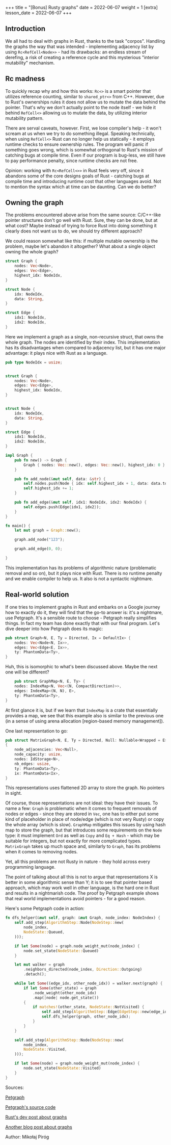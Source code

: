 +++
title = "[Bonus] Rusty graphs"
date = 2022-06-07 
weight = 1
[extra]
lesson_date = 2022-06-07 
+++

## Introduction

We all had to deal with graphs in Rust, thanks to the task "corpos". Handling the graphs the way that was intended - implementing adjacency list by using `Rc<RefCell<Node>>` - had its drawbacks: an endless stream of derefing, a risk of creating a reference cycle and this mysterious "interior mutability" mechanism.

## Rc madness

To quickly recap why and how this works: `Rc<>` is a smart pointer that utilizes reference counting, similar to `shared_ptr<>` from C++. However, due to Rust's ownerships rules it does not allow us to mutate the data behind the pointer. That's why we don't actually point to the node itself - we hide it behind `RefCell<>` allowing us to mutate the data, by utilizing interior mutability pattern.

There are serval caveats, however. First, we lose compiler's help - it won't scream at us when we try to do something illegal. Speaking technically, when using `RefCell<>` Rust can no longer help us statically - it employs runtime checks to ensure ownership rules. The program will panic if something goes wrong, which is somewhat orthogonal to Rust's mission of catching bugs at compile time. Even if our program is bug-less, we still have to pay performance penalty, since runtime checks are not free.

Opinion: working with `Rc<RefCell<>>` in Rust feels very off, since it abandons some of the core designs goals of Rust - catching bugs at compile time and introducing runtime cost that other languages avoid. Not to mention the syntax which at time can be daunting. Can we do better?

## Owning the graph

The problems encountered above arise from the same source: C/C++-like pointer structures don't go well with Rust. Sure, they can be done, but at what cost? Maybe instead of trying to force Rust into doing something it clearly does not want us to do, we should try different approach?

We could reason somewhat like this: if multiple mutable ownership is the problem, maybe let's abandon it altogether? What about a single object owning the whole graph?

```rust
struct Graph {
    nodes: Vec<Node>,
    edges: Vec<Edge>,
    highest_idx: NodeIdx,
}

struct Node {
    idx: NodeIdx,
    data: String,
}

struct Edge {
    idx1: NodeIdx,
    idx2: NodeIdx,
}
```

Here we implement a graph as a single, non-recursive struct, that owns the whole graph. The nodes are identified by their index. This implementation has its disadvantages when compared to adjacency list, but it has one major advantage: it plays nice with Rust as a language.

```rust
pub type NodeIdx = usize;


struct Graph {
    nodes: Vec<Node>,
    edges: Vec<Edge>,
    highest_idx: NodeIdx,
}


struct Node {
    idx: NodeIdx,
    data: String,
}

struct Edge {
    idx1: NodeIdx,
    idx2: NodeIdx,
}

impl Graph {
    pub fn new() -> Graph {
        Graph { nodes: Vec::new(), edges: Vec::new(), highest_idx: 0 }
    }

    pub fn add_node(&mut self, data: &str) {
        self.nodes.push(Node { idx: self.highest_idx + 1, data: data.to_string() });
        self.highest_idx += 1;
    }

    pub fn add_edge(&mut self, idx1: NodeIdx, idx2: NodeIdx) {
        self.edges.push(Edge{idx1, idx2});
    }
}
```

```rust
fn main() {
    let mut graph = Graph::new();

    graph.add_node("123");

    graph.add_edge(0, 0);

}
```

This implementation has its problems of algorithmic nature (problematic removal and so on), but it plays nice with Rust. There is no runtime penalty and we enable compiler to help us. It also is not a syntactic nightmare.

## Real-world solution

If one tries to implement graphs in Rust and embarks on a Google journey how to exactly do it, they will find that the go-to answer is: it's a nightmare, use Petgraph. It's a sensible route to choose - Petgraph really simplifies things. In fact my team has done exactly that with our final program. Let's dive deeper into how Petgraph does its magic:

```rust
pub struct Graph<N, E, Ty = Directed, Ix = DefaultIx> {
    nodes: Vec<Node<N, Ix>>,
    edges: Vec<Edge<E, Ix>>,
    ty: PhantomData<Ty>,
}
```

Huh, this is isomorphic to what's been discussed above. Maybe the next one will be different?

```rust
    pub struct GraphMap<N, E, Ty> {
    nodes: IndexMap<N, Vec<(N, CompactDirection)>>,
    edges: IndexMap<(N, N), E>,
    ty: PhantomData<Ty>,
}
```

At first glance it is, but if we learn that `IndexMap` is a crate that essentially provides a map, we see that this example also is similar to the previous one (in a sense of using arena allocation [region-based memory management]).

One last representation to go:

```rust
pub struct MatrixGraph<N, E, Ty = Directed, Null: Nullable<Wrapped = E> = Option<E>, Ix = DefaultIx>
{
    node_adjacencies: Vec<Null>,
    node_capacity: usize,
    nodes: IdStorage<N>,
    nb_edges: usize,
    ty: PhantomData<Ty>,
    ix: PhantomData<Ix>,
}
```

This representations uses flattened 2D array to store the graph. No pointers in sight.

Of course, those representations are not ideal: they have their issues. To name a few: `Graph` is problematic when it comes to frequent removals of nodes or edges - since they are stored in `Vec`, one has to either put some kind of placeholder in place of node/edge (which is not very Rusty) or copy the whole array (which is slow). `GraphMap` mitigates this issues by using hash map to store the graph, but that introduces some requirements on the `Node` type: it must implement `Ord` as well as `Copy` and `Eq + Hash` - which may be suitable for integers, but not exactly for more complicated types. `MatrixGraph` takes up much space and, similarly to `Graph`, has its problems when it comes to removing nodes.

Yet, all this problems are not Rusty in nature - they hold across every programming language.

The point of talking about all this is not to argue that representations X is better in some algorithmic sense than Y; it is to see that pointer based approach, which may work well in other language, is the hard one in Rust and results in a nightmarish code. The proof by Petgraph example shows that real world implementations avoid pointers - for a good reason.

Here's some Petgraph code in action:

```rust
fn dfs_helper(&mut self, graph: &mut Graph, node_index: NodeIndex) {
    self.add_step(AlgorithmStep::Node(NodeStep::new(
        node_index,
        NodeState::Queued,
    )));

    if let Some(node) = graph.node_weight_mut(node_index) {
        node.set_state(NodeState::Queued)
    }

    let mut walker = graph
        .neighbors_directed(node_index, Direction::Outgoing)
        .detach();

    while let Some((edge_idx, other_node_idx)) = walker.next(graph) {
        if let Some(other_state) = graph
            .node_weight(other_node_idx)
            .map(|node| node.get_state())
        {
            if matches!(other_state, NodeState::NotVisited) {
                self.add_step(AlgorithmStep::Edge(EdgeStep::new(edge_idx)));
                self.dfs_helper(graph, other_node_idx);
            }
        }
    }

    self.add_step(AlgorithmStep::Node(NodeStep::new(
        node_index,
        NodeState::Visited,
    )));

    if let Some(node) = graph.node_weight_mut(node_index) {
        node.set_state(NodeState::Visited)
    }
}
```

Sources:

[Petgraph](https://docs.rs/petgraph/latest/petgraph/index.html)

[Petgraph's source code](https://github.com/petgraph/petgraph)

[Rust's dev post about graphs](https://github.com/nrc/r4cppp/blob/master/graphs/README.md)

[Another blog post about graphs](https://smallcultfollowing.com/babysteps/blog/2015/04/06/modeling-graphs-in-rust-using-vector-indices/)

Author: Mikołaj Piróg
